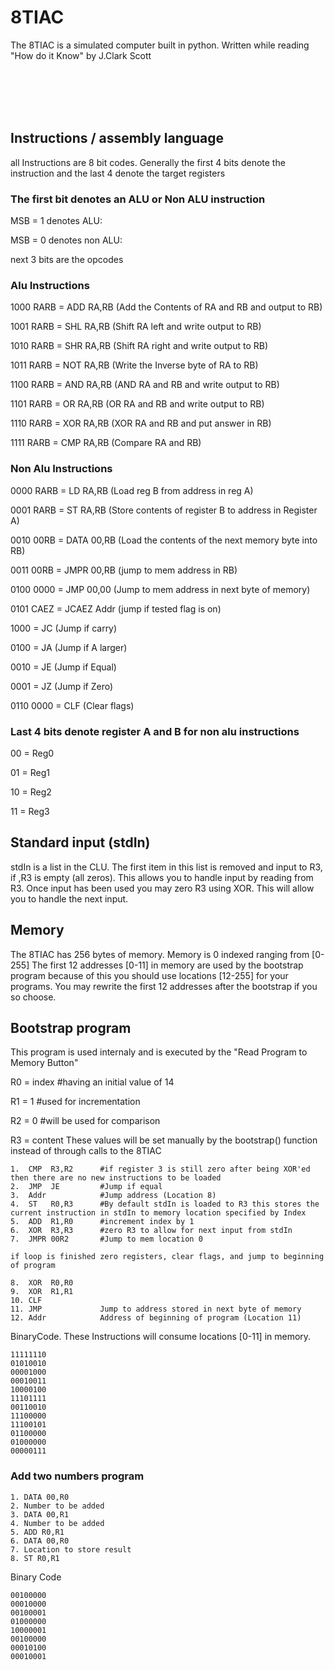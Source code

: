 # 8TIAC
The 8TIAC is a simulated computer built in python. Written while reading "How do it Know" by J.Clark Scott

<br><br><br><br>
## Instructions / assembly language
all Instructions are 8 bit codes. Generally the first 4 bits denote the instruction
and the last 4 denote the target registers

### The first bit denotes an ALU or Non ALU instruction
MSB = 1 denotes ALU:

MSB = 0 denotes non ALU:

next 3 bits are the opcodes

### Alu Instructions
1000 RARB = ADD RA,RB  (Add the Contents of RA and RB and output to RB)

1001 RARB = SHL RA,RB  (Shift RA left and write output to RB)

1010 RARB = SHR RA,RB  (Shift RA right and write output to RB)

1011 RARB = NOT RA,RB  (Write the Inverse byte of RA to RB)

1100 RARB = AND RA,RB  (AND RA and RB and write output to RB)

1101 RARB = OR  RA,RB  (OR RA and RB and write output to RB)

1110 RARB = XOR RA,RB  (XOR RA and RB and put answer in RB)

1111 RARB = CMP RA,RB  (Compare RA and RB)

### Non Alu Instructions
0000 RARB = LD RA,RB      (Load reg B from address in reg A)

0001 RARB = ST RA,RB      (Store contents of register B to address in Register A)

0010 00RB = DATA 00,RB    (Load the contents of the next memory byte into RB)

0011 00RB = JMPR 00,RB    (jump to mem address in RB)

0100 0000 = JMP 00,00     (Jump to mem address in next byte of memory)

0101 CAEZ = JCAEZ Addr    (jump if tested flag is on)

1000 = JC            (Jump if carry)

0100 = JA            (Jump if A larger)

0010 = JE            (Jump if Equal)

0001 = JZ            (Jump if Zero)

0110 0000 = CLF           (Clear flags)

### Last 4 bits denote register A and B for non alu instructions
00 = Reg0

01 = Reg1

10 = Reg2

11 = Reg3

## Standard input (stdIn)
stdIn is a list in the CLU. The first item in this list is removed and input to R3, if ,R3 is empty (all zeros).
This allows you to handle input by reading from R3. Once input has been used you may zero R3 using XOR.
This will allow you to handle the next input.

## Memory
The 8TIAC has 256 bytes of memory. Memory is 0 indexed ranging from [0-255]
The first 12 addresses [0-11] in memory are used by the bootstrap program because of this you should use
locations [12-255] for your programs. You may rewrite the first 12 addresses after the bootstrap if you so choose.

## Bootstrap program
This program is used internaly and is executed by the "Read Program to Memory Button"

R0 = index #having an initial value of 14

R1 = 1     #used for incrementation

R2 = 0     #will be used for comparison

R3 = content
These values will be set manually by the bootstrap() function instead of through calls to the 8TIAC


    1.  CMP  R3,R2      #if register 3 is still zero after being XOR'ed then there are no new instructions to be loaded
    2.  JMP  JE         #Jump if equal
    3.  Addr            #Jump address (Location 8)
    4.  ST   R0,R3      #By default stdIn is loaded to R3 this stores the current instruction in stdIn to memory location specified by Index
    5.  ADD  R1,R0      #increment index by 1
    6.  XOR  R3,R3      #zero R3 to allow for next input from stdIn
    7.  JMPR 00R2       #Jump to mem location 0

    if loop is finished zero registers, clear flags, and jump to beginning of program

    8.  XOR  R0,R0       
    9.  XOR  R1,R1
    10. CLF
    11. JMP             Jump to address stored in next byte of memory
    12. Addr            Address of beginning of program (Location 11)



BinaryCode.  These Instructions will consume locations [0-11] in memory.
```
11111110
01010010
00001000
00010011
10000100
11101111
00110010
11100000
11100101
01100000
01000000
00000111
```

### Add two numbers program
    1. DATA 00,R0
    2. Number to be added
    3. DATA 00,R1
    4. Number to be added
    5. ADD R0,R1
    6. DATA 00,R0
    7. Location to store result
    8. ST R0,R1

Binary Code

```
00100000
00010000
00100001
01000000
10000001
00100000
00010100
00010001
```
